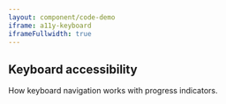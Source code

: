 ```yaml
---
layout: component/code-demo
iframe: a11y-keyboard
iframeFullwidth: true
---
```

## Keyboard accessibility

How keyboard navigation works with progress indicators.
